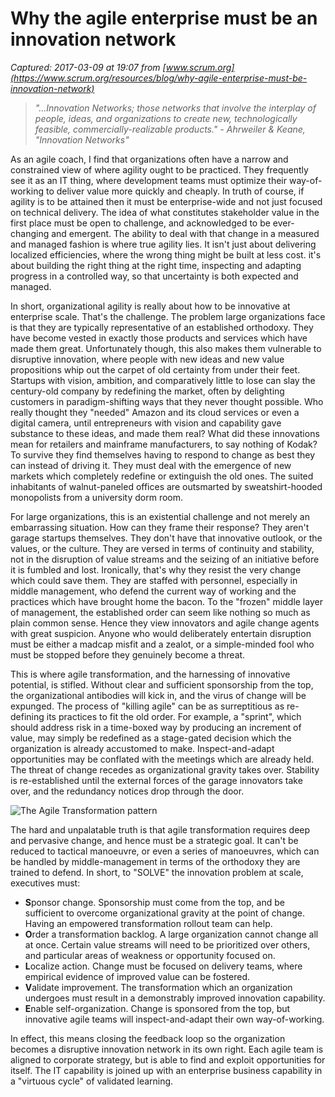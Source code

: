 # Why the agile enterprise must be an innovation network

_Captured: 2017-03-09 at 19:07 from [www.scrum.org](https://www.scrum.org/resources/blog/why-agile-enterprise-must-be-innovation-network)_

> _"…Innovation Networks; those networks that involve the interplay of people, ideas, and organizations to create new, technologically feasible, commercially-realizable products." - Ahrweiler & Keane, "Innovation Networks"_

As an agile coach, I find that organizations often have a narrow and constrained view of where agility ought to be practiced. They frequently see it as an IT thing, where development teams must optimize their way-of-working to deliver value more quickly and cheaply. In truth of course, if agility is to be attained then it must be enterprise-wide and not just focused on technical delivery. The idea of what constitutes stakeholder value in the first place must be open to challenge, and acknowledged to be ever-changing and emergent. The ability to deal with that change in a measured and managed fashion is where true agility lies. It isn't just about delivering localized efficiencies, where the wrong thing might be built at less cost. it's about building the right thing at the right time, inspecting and adapting progress in a controlled way, so that uncertainty is both expected and managed.

In short, organizational agility is really about how to be innovative at enterprise scale. That's the challenge. The problem large organizations face is that they are typically representative of an established orthodoxy. They have become vested in exactly those products and services which have made them great. Unfortunately though, this also makes them vulnerable to disruptive innovation, where people with new ideas and new value propositions whip out the carpet of old certainty from under their feet. Startups with vision, ambition, and comparatively little to lose can slay the century-old company by redefining the market, often by delighting customers in paradigm-shifting ways that they never thought possible. Who really thought they "needed" Amazon and its cloud services or even a digital camera, until entrepreneurs with vision and capability gave substance to these ideas, and made them real? What did these innovations mean for retailers and mainframe manufacturers, to say nothing of Kodak? To survive they find themselves having to respond to change as best they can instead of driving it. They must deal with the emergence of new markets which completely redefine or extinguish the old ones. The suited inhabitants of walnut-paneled offices are outsmarted by sweatshirt-hooded monopolists from a university dorm room.

For large organizations, this is an existential challenge and not merely an embarrassing situation. How can they frame their response? They aren't garage startups themselves. They don't have that innovative outlook, or the values, or the culture. They are versed in terms of continuity and stability, not in the disruption of value streams and the seizing of an initiative before it is fumbled and lost. Ironically, that's why they resist the very change which could save them. They are staffed with personnel, especially in middle management, who defend the current way of working and the practices which have brought home the bacon. To the "frozen" middle layer of management, the established order can seem like nothing so much as plain common sense. Hence they view innovators and agile change agents with great suspicion. Anyone who would deliberately entertain disruption must be either a madcap misfit and a zealot, or a simple-minded fool who must be stopped before they genuinely become a threat.

This is where agile transformation, and the harnessing of innovative potential, is stifled. Without clear and sufficient sponsorship from the top, the organizational antibodies will kick in, and the virus of change will be expunged. The process of "killing agile" can be as surreptitious as re-defining its practices to fit the old order. For example, a "sprint", which should address risk in a time-boxed way by producing an increment of value, may simply be redefined as a stage-gated decision which the organization is already accustomed to make. Inspect-and-adapt opportunities may be conflated with the meetings which are already held. The threat of change recedes as organizational gravity takes over. Stability is re-established until the external forces of the garage innovators take over, and the redundancy notices drop through the door.

![The Agile Transformation pattern](https://s3.amazonaws.com/scrumorg-website-prod/drupal/inline-images/Picture1_0.png)

The hard and unpalatable truth is that agile transformation requires deep and pervasive change, and hence must be a strategic goal. It can't be reduced to tactical manoeuvre, or even a series of manoeuvres, which can be handled by middle-management in terms of the orthodoxy they are trained to defend. In short, to "SOLVE" the innovation problem at scale, executives must:

  * **S**ponsor change. Sponsorship must come from the top, and be sufficient to overcome organizational gravity at the point of change. Having an empowered transformation rollout team can help.
  * **O**rder a transformation backlog. A large organization cannot change all at once. Certain value streams will need to be prioritized over others, and particular areas of weakness or opportunity focused on.
  * **L**ocalize action. Change must be focused on delivery teams, where empirical evidence of improved value can be fostered.
  * **V**alidate improvement. The transformation which an organization undergoes must result in a demonstrably improved innovation capability.
  * **E**nable self-organization. Change is sponsored from the top, but innovative agile teams will inspect-and-adapt their own way-of-working.

In effect, this means closing the feedback loop so the organization becomes a disruptive innovation network in its own right. Each agile team is aligned to corporate strategy, but is able to find and exploit opportunities for itself. The IT capability is joined up with an enterprise business capability in a "virtuous cycle" of validated learning.
